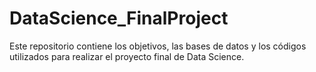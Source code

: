 # DataScience_FinalProject
Este repositorio contiene los objetivos, las bases de datos y los códigos utilizados para realizar el proyecto final de Data Science.
